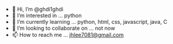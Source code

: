 - 👋 Hi, I’m @ghdi1ghdi
- 👀 I’m interested in ... python
- 🌱 I’m currently learning ... python, html, css, javascript, java, C
- 💞️ I’m looking to collaborate on ... not now
- 📫 How to reach me ... jhlee7081@gmail.com

<!---
ghdi1ghdi/ghdi1ghdi is a ✨ special ✨ repository because its `README.md` (this file) appears on your GitHub profile.
You can click the Preview link to take a look at your changes.
--->
